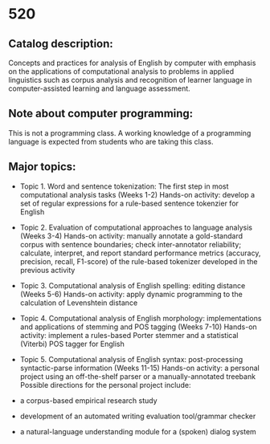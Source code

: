 # 520

## Catalog description:

Concepts and practices for analysis of English by computer with emphasis on the applications of computational analysis to problems in applied linguistics such as corpus analysis and recognition of learner language in computer-assisted learning and language assessment.

## Note about computer programming:

This is not a programming class. A working knowledge of a programming language is expected from students who are taking this class.

## Major topics:

- Topic 1. Word and sentence tokenization: The first step in most computational analysis tasks (Weeks 1-2)
Hands-on activity: develop a set of regular expressions for a rule-based sentence tokenzier for English

- Topic 2. Evaluation of computational approaches to language analysis (Weeks 3-4)
Hands-on activity: manually annotate a gold-standard corpus with sentence boundaries; check inter-annotator reliability; 
calculate, interpret, and report standard performance metrics (accuracy, precision, recall, F1-score) of the rule-based tokenizer developed in the previous activity

- Topic 3. Computational analysis of English spelling: editing distance (Weeks 5-6)
Hands-on activity: apply dynamic programming to the calculation of Levenshtein distance

- Topic 4. Computational analysis of English morphology: implementations and applications of stemming and POS tagging (Weeks 7-10)
Hands-on activity: implement a rules-based Porter stemmer and a statistical (Viterbi) POS tagger for English

- Topic 5. Computational analysis of English syntax: post-processing syntactic-parse information (Weeks 11-15)
Hands-on activity: a personal project using an off-the-shelf parser or a manually-annotated treebank
Possible directions for the personal project include:
- a corpus-based empirical research study
- development of an automated writing evaluation tool/grammar checker
- a natural-language understanding module for a (spoken) dialog system
